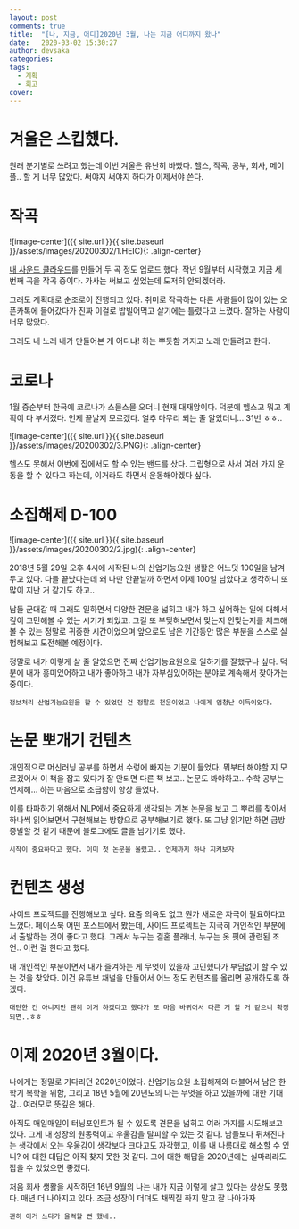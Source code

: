```yaml
---
layout: post
comments: true
title:  "[나, 지금, 어디]2020년 3월, 나는 지금 어디까지 왔나"
date:   2020-03-02 15:30:27
author: devsaka
categories:
tags:
  - 계획
  - 회고
cover:
---
```


# 겨울은 스킵했다.
원래 분기별로 쓰려고 했는데 이번 겨울은 유난히 바빴다. 헬스, 작곡, 공부, 회사, 메이플.. 할 게 너무 많았다. 써야지 써야지 하다가 이제서야 쓴다.

# 작곡
![image-center]({{ site.url }}{{ site.baseurl }}/assets/images/20200302/1.HEIC){: .align-center}

[내 사운드 클라우드](https://soundcloud.com/3xaa7hrewnrv)를 만들어 두 곡 정도 업로드 했다. 작년 9월부터 시작했고 지금 세 번째 곡을 작곡 중이다. 가사는 써보고 싶었는데 도저히 안되겠더라.

그래도 계획대로 순조로이 진행되고 있다. 취미로 작곡하는 다른 사람들이 많이 있는 오픈카톡에 들어갔다가 진짜 이걸로 밥빌어먹고 살기에는 틀렸다고 느꼈다. 잘하는 사람이 너무 많았다.

그래도 내 노래 내가 만들어본 게 어디냐! 하는 뿌듯함 가지고 노래 만들려고 한다.

# 코로나
1월 중순부터 한국에 코로나가 스믈스믈 오더니 현재 대재앙이다. 덕분에 헬스고 뭐고 계획이 다 부서졌다. 언제 끝날지 모르겠다. 얼추 마무리 되는 줄 알았더니... 31번 ㅎㅎ..

![image-center]({{ site.url }}{{ site.baseurl }}/assets/images/20200302/3.PNG){: .align-center}

헬스도 못해서 이번에 집에서도 할 수 있는 밴드를 샀다. 그립형으로 사서 여러 가지 운동을 할 수 있다고 하는데, 이거라도 하면서 운동해야겠다 싶다.

# 소집해제 D-100
![image-center]({{ site.url }}{{ site.baseurl }}/assets/images/20200302/2.jpg){: .align-center}

2018년 5월 29일 오후 4시에 시작된 나의 산업기능요원 생활은 어느덧 100일을 남겨두고 있다. 다들 끝났다는데 왜 나만 안끝날까 하면서 이제 100일 남았다고 생각하니 또 많이 지난 거 같기도 하고.. 

남들 군대갈 때 그래도 일하면서 다양한 견문을 넓히고 내가 하고 싶어하는 일에 대해서 깊이 고민해볼 수 있는 시기가 되었고. 그걸 또 부딪혀보면서 맞는지 안맞는지를 체크해볼 수 있는 정말로 귀중한 시간이었으며 앞으로도 남은 기간동안 많은 부분을 스스로 실험해보고 도전해볼 예정이다.

정말로 내가 이렇게 살 줄 알았으면 진짜 산업기능요원으로 일하기를 잘했구나 싶다. 덕분에 내가 흥미있어하고 내가 좋아하고 내가 자부심있어하는 분야로 계속해서 찾아가는 중이다. 

`정보처리 산업기능요원을 할 수 있었던 건 정말로 천운이었고 나에게 엄청난 이득이었다.`

# 논문 뽀개기 컨텐츠
개인적으로 머신러닝 공부를 하면서 수렁에 빠지는 기분이 들었다. 뭐부터 해야할 지 모르겠어서 이 책을 잡고 있다가 잘 안되면 다른 책 보고.. 논문도 봐야하고.. 수학 공부는 언제해... 하는 마음으로 조급함이 항상 들었다.

이를 타파하기 위해서 NLP에서 중요하게 생각되는 기본 논문을 보고 그 뿌리를 찾아서 하나씩 읽어보면서 구현해보는 방향으로 공부해보기로 했다. 또 그냥 읽기만 하면 금방 증발할 것 같기 때문에 블로그에도 글을 남기기로 했다.

`시작이 중요하다고 했다. 이미 첫 논문을 올렸고.. 언제까지 하나 지켜보자`

# 컨텐츠 생성
사이드 프로젝트를 진행해보고 싶다. 요즘 의욕도 없고 뭔가 새로운 자극이 필요하다고 느꼈다. 페이스북 어떤 포스트에서 봤는데, 사이드 프로젝트는 지극히 개인적인 부분에서 출발하는 것이 좋다고 했다. 그래서 누구는 결혼 플래너, 누구는 옷 핏에 관련된 조언.. 이런 걸 한다고 했다.

내 개인적인 부분이면서 내가 즐겨하는 게 무엇이 있을까 고민했다가 부담없이 할 수 있는 것을 찾았다. 이건 유튜브 채널을 만들어서 어느 정도 컨텐츠를 올리면 공개하도록 하겠다.

`대단한 건 아니지만 괜히 이거 하겠다고 했다가 또 마음 바뀌어서 다른 거 할 거 같으니 확정되면..ㅎㅎ`

# 이제 2020년 3월이다.
나에게는 정말로 기다리던 2020년이었다. 산업기능요원 소집해제와 더불어서 남은 한 학기 복학을 위함, 그리고 18년 5월에 20년도의 나는 무엇을 하고 있을까에 대한 기대감.. 여러모로 뜻깊은 해다.

아직도 매일매일이 터닝포인트가 될 수 있도록 견문을 넓히고 여러 가지를 시도해보고 있다. 그게 내 성장의 원동력이고 우울감을 탈피할 수 있는 것 같다. 남들보다 뒤쳐진다는 생각에서 오는 우울감이 생각보다 크다고도 자각했고, 이를 내 나름대로 해소할 수 있니? 에 대한 대답은 아직 찾지 못한 것 같다. 그에 대한 해답을 2020년에는 실마리라도 잡을 수 있었으면 좋겠다.

처음 회사 생활을 시작하던 16년 9월의 나는 내가 지금 이렇게 살고 있다는 상상도 못했다. 매년 더 나아지고 있다. 조금 성장이 더뎌도 채찍질 하지 말고 잘 나아가자

`괜히 이거 쓰다가 울컥할 뻔 했네..`